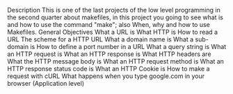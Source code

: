 Description
This is one of the last projects of the low level programming in the second quarter about makefiles, in this project you going to see what is and how to use the command "make"; also When, why and how to use Makefiles.
General Objectives
What a URL is
What HTTP is
How to read a URL
The scheme for a HTTP URL
What a domain name is
What a sub-domain is
How to define a port number in a URL
What a query string is
What an HTTP request is
What an HTTP response is
What HTTP headers are
What the HTTP message body is
What an HTTP request method is
What an HTTP response status code is
What an HTTP Cookie is
How to make a request with cURL
What happens when you type google.com in your browser (Application level)
